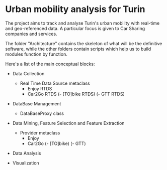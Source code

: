 # Urban mobility analysis for Turin

The project aims to track and analyse Turin's urban mobility with real-time and geo-referenced data.
A particular focus is given to Car Sharing companies and services.

The folder "Architecture" contains the skeleton of what will be the definitive software, while the other folders contain scripts which help us to build modules function by function.

Here's a list of the main conceptual blocks:

- Data Collection
  - Real Time Data Source metaclass
    - Enjoy RTDS
    - Car2Go RTDS
    (- [TO]bike RTDS)
    (- GTT RTDS)
  
- DataBase Management
  - DataBaseProxy class
  
- Data Mining, Feature Selection and Feature Extraction
  - Provider metaclass
    - Enjoy
    - Car2Go
    (- [TO]bike)
    (- GTT)

- Data Analysis

- Visualization
